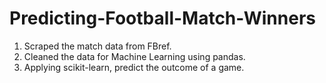 # Predicting-Football-Match-Winners
1. Scraped the match data from FBref. 
2. Cleaned the data for Machine Learning using pandas.
3. Applying scikit-learn, predict the outcome of a game.
